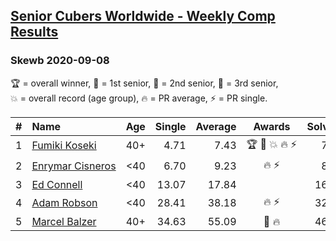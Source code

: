 <style>table {white-space: nowrap;}</style>

## [Senior Cubers Worldwide - Weekly Comp Results](/scw-comp/results/)
### Skewb 2020-09-08

<span style="white-space: nowrap;">🏆 = overall winner</span>, <span style="white-space: nowrap;">🥇 = 1st senior</span>, <span style="white-space: nowrap;">🥈 = 2nd senior</span>, <span style="white-space: nowrap;">🥉 = 3rd senior</span>, <span style="white-space: nowrap;">💥 = overall record (age group)</span>, <span style="white-space: nowrap;">🔥 = PR average</span>, <span style="white-space: nowrap;">⚡ = PR single</span>.

| # | Name | Age | Single | Average | Awards | Solve 1 | Solve 2 | Solve 3 | Solve 4 | Solve 5 | Video |
| :--: | :-- | :--: | --: | --: | :--: | --: | --: | --: | --: | --: | :-- |
| 1 | [Fumiki Koseki](../../persons/fumiki_koseki/skewb.md) | 40+ | 4.71 | 7.43 | 🏆 🥇 💥 🔥 ⚡ | 7.64 | 7.48 | 4.71 | 7.17 | 8.68 | [Desktop](https://www.facebook.com/events/1438001453064843/permalink/1439265732938415) / [Mobile](https://m.facebook.com/events/1438001453064843?view=permalink&id=1439265732938415) |
| 2 | [Enrymar Cisneros](../../persons/enrymar_cisneros/skewb.md) | <40 | 6.70 | 9.23 | 🔥 ⚡ | 8.35 | 6.70 | 8.32 | 14.83 | 11.03 | [Desktop](https://www.facebook.com/events/1438001453064843/permalink/1444147059116949) / [Mobile](https://m.facebook.com/events/1438001453064843?view=permalink&id=1444147059116949) |
| 3 | [Ed Connell](../../persons/ed_connell/skewb.md) | <40 | 13.07 | 17.84 |  | 16.66 | 13.07 | 15.53 | 21.32 | 1:40.60 | [Desktop](https://www.facebook.com/events/1438001453064843/permalink/1441916886006633) / [Mobile](https://m.facebook.com/events/1438001453064843?view=permalink&id=1441916886006633) |
| 4 | [Adam Robson](../../persons/adam_robson/skewb.md) | <40 | 28.41 | 38.18 | 🔥 ⚡ | 32.54 | 47.68 | 34.33 | 28.41 | DNF | [Desktop](https://www.facebook.com/100005428097972/videos/1461191737405082) / [Mobile](https://m.facebook.com/100005428097972/videos/1461191737405082) |
| 5 | [Marcel Balzer](../../persons/marcel_balzer/skewb.md) | 40+ | 34.63 | 55.09 | 🥈 🔥 | 46.22 | 1:07.54 | 34.63 | 1:01.07 | 57.98 | [Desktop](https://www.facebook.com/marcel.balzer.9216/videos/10160398649212516) / [Mobile](https://m.facebook.com/marcel.balzer.9216/videos/10160398649212516) |

<!-- Global site tag (gtag.js) - Google Analytics -->
<script async src="https://www.googletagmanager.com/gtag/js?id=UA-86348435-3"></script>
<script>window.dataLayer = window.dataLayer || []; function gtag() {dataLayer.push(arguments);} gtag('js', new Date()); gtag('config', 'UA-86348435-3');</script>
